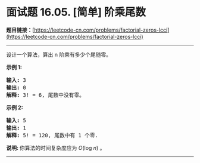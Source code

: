 # 面试题 16.05. [简单] 阶乘尾数

**题目链接：**[https://leetcode-cn.com/problems/factorial-zeros-lcci](https://leetcode-cn.com/problems/factorial-zeros-lcci)

---

<div class="content__1Y2H">
 <div class="notranslate">
  <p>设计一个算法，算出 n 阶乘有多少个尾随零。</p> 
  <p><strong>示例 1:</strong></p> 
  <pre class="language-text"><strong>输入:</strong> 3
<strong>输出:</strong> 0
<strong>解释:</strong>&nbsp;3! = 6, 尾数中没有零。</pre> 
  <p><strong>示例&nbsp;2:</strong></p> 
  <pre class="language-text"><strong>输入:</strong> 5
<strong>输出:</strong> 1
<strong>解释:</strong>&nbsp;5! = 120, 尾数中有 1 个零.</pre> 
  <p><strong>说明: </strong>你算法的时间复杂度应为&nbsp;<em>O</em>(log&nbsp;<em>n</em>)<em>&nbsp;</em>。</p> 
 </div>
</div>

---

```

```
